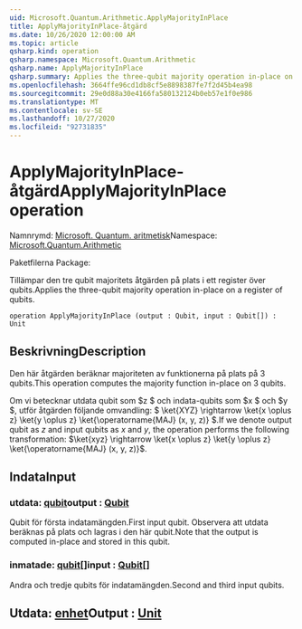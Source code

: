 ```yaml
---
uid: Microsoft.Quantum.Arithmetic.ApplyMajorityInPlace
title: ApplyMajorityInPlace-åtgärd
ms.date: 10/26/2020 12:00:00 AM
ms.topic: article
qsharp.kind: operation
qsharp.namespace: Microsoft.Quantum.Arithmetic
qsharp.name: ApplyMajorityInPlace
qsharp.summary: Applies the three-qubit majority operation in-place on a register of qubits.
ms.openlocfilehash: 3664ffe96cd1db8cf5e8898387fe7f2d45b4ea98
ms.sourcegitcommit: 29e0d88a30e4166fa580132124b0eb57e1f0e986
ms.translationtype: MT
ms.contentlocale: sv-SE
ms.lasthandoff: 10/27/2020
ms.locfileid: "92731835"
---
```

# <a name="applymajorityinplace-operation"></a><span data-ttu-id="0cfda-102">ApplyMajorityInPlace-åtgärd</span><span class="sxs-lookup"><span data-stu-id="0cfda-102">ApplyMajorityInPlace operation</span></span>

<span data-ttu-id="0cfda-103">Namnrymd: [Microsoft. Quantum. aritmetisk](xref:Microsoft.Quantum.Arithmetic)</span><span class="sxs-lookup"><span data-stu-id="0cfda-103">Namespace: [Microsoft.Quantum.Arithmetic](xref:Microsoft.Quantum.Arithmetic)</span></span>

<span data-ttu-id="0cfda-104">Paketfilerna [](https://nuget.org/packages/)</span><span class="sxs-lookup"><span data-stu-id="0cfda-104">Package: [](https://nuget.org/packages/)</span></span>


<span data-ttu-id="0cfda-105">Tillämpar den tre qubit majoritets åtgärden på plats i ett register över qubits.</span><span class="sxs-lookup"><span data-stu-id="0cfda-105">Applies the three-qubit majority operation in-place on a register of qubits.</span></span>

```qsharp
operation ApplyMajorityInPlace (output : Qubit, input : Qubit[]) : Unit
```


## <a name="description"></a><span data-ttu-id="0cfda-106">Beskrivning</span><span class="sxs-lookup"><span data-stu-id="0cfda-106">Description</span></span>

<span data-ttu-id="0cfda-107">Den här åtgärden beräknar majoriteten av funktionerna på plats på 3 qubits.</span><span class="sxs-lookup"><span data-stu-id="0cfda-107">This operation computes the majority function in-place on 3 qubits.</span></span>

<span data-ttu-id="0cfda-108">Om vi betecknar utdata qubit som $z $ och indata-qubits som $x $ och $y $, utför åtgärden följande omvandling: $ \ket{XYZ} \rightarrow \ket{x \oplus z} \ket{y \oplus z} \ket{\operatorname{MAJ} (x, y, z)} $.</span><span class="sxs-lookup"><span data-stu-id="0cfda-108">If we denote output qubit as $z$ and input qubits as $x$ and $y$, the operation performs the following transformation: $\ket{xyz} \rightarrow \ket{x \oplus z} \ket{y \oplus z} \ket{\operatorname{MAJ} (x, y, z)}$.</span></span>

## <a name="input"></a><span data-ttu-id="0cfda-109">Indata</span><span class="sxs-lookup"><span data-stu-id="0cfda-109">Input</span></span>

### <a name="output--qubit"></a><span data-ttu-id="0cfda-110">utdata: [qubit](xref:microsoft.quantum.lang-ref.qubit)</span><span class="sxs-lookup"><span data-stu-id="0cfda-110">output : [Qubit](xref:microsoft.quantum.lang-ref.qubit)</span></span>

<span data-ttu-id="0cfda-111">Qubit för första indatamängden.</span><span class="sxs-lookup"><span data-stu-id="0cfda-111">First input qubit.</span></span> <span data-ttu-id="0cfda-112">Observera att utdata beräknas på plats och lagras i den här qubit.</span><span class="sxs-lookup"><span data-stu-id="0cfda-112">Note that the output is computed in-place and stored in this qubit.</span></span>


### <a name="input--qubit"></a><span data-ttu-id="0cfda-113">inmatade: [qubit](xref:microsoft.quantum.lang-ref.qubit)[]</span><span class="sxs-lookup"><span data-stu-id="0cfda-113">input : [Qubit](xref:microsoft.quantum.lang-ref.qubit)[]</span></span>

<span data-ttu-id="0cfda-114">Andra och tredje qubits för indatamängden.</span><span class="sxs-lookup"><span data-stu-id="0cfda-114">Second and third input qubits.</span></span>



## <a name="output--unit"></a><span data-ttu-id="0cfda-115">Utdata: [enhet](xref:microsoft.quantum.lang-ref.unit)</span><span class="sxs-lookup"><span data-stu-id="0cfda-115">Output : [Unit](xref:microsoft.quantum.lang-ref.unit)</span></span>

